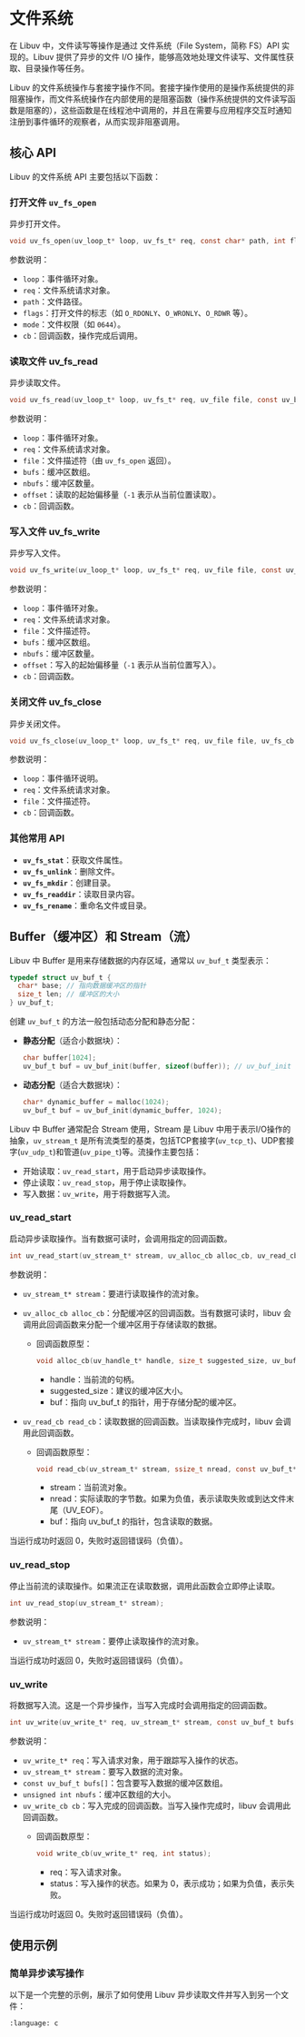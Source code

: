 # 文件系统

在 Libuv 中，文件读写等操作是通过 文件系统（File System，简称 FS）API 实现的。Libuv 提供了异步的文件 I/O 操作，能够高效地处理文件读写、文件属性获取、目录操作等任务。

Libuv 的文件系统操作与套接字操作不同。套接字操作使用的是操作系统提供的非阻塞操作，而文件系统操作在内部使用的是阻塞函数（操作系统提供的文件读写函数是阻塞的），这些函数是在线程池中调用的，并且在需要与应用程序交互时通知注册到事件循环的观察者，从而实现非阻塞调用。

## 核心 API

Libuv 的文件系统 API 主要包括以下函数：

### 打开文件 `uv_fs_open`

异步打开文件。

```c
void uv_fs_open(uv_loop_t* loop, uv_fs_t* req, const char* path, int flags, int mode, uv_fs_cb cb);
```

参数说明：

- `loop`：事件循环对象。
- `req`：文件系统请求对象。
- `path`：文件路径。
- `flags`：打开文件的标志（如 `O_RDONLY`、`O_WRONLY`、`O_RDWR` 等）。
- `mode`：文件权限（如 `0644`）。
- `cb`：回调函数，操作完成后调用。

### 读取文件 uv_fs_read

异步读取文件。

```c
void uv_fs_read(uv_loop_t* loop, uv_fs_t* req, uv_file file, const uv_buf_t bufs[], unsigned int nbufs, int64_t offset, uv_fs_cb cb);
```

参数说明：

- `loop`：事件循环对象。
- `req`：文件系统请求对象。
- `file`：文件描述符（由 `uv_fs_open` 返回）。
- `bufs`：缓冲区数组。
- `nbufs`：缓冲区数量。
- `offset`：读取的起始偏移量（`-1` 表示从当前位置读取）。
- `cb`：回调函数。

### 写入文件 uv_fs_write

异步写入文件。

```c
void uv_fs_write(uv_loop_t* loop, uv_fs_t* req, uv_file file, const uv_buf_t bufs[], unsigned int nbufs, int64_t offset, uv_fs_cb cb);
```

参数说明：

- `loop`：事件循环对象。
- `req`：文件系统请求对象。
- `file`：文件描述符。
- `bufs`：缓冲区数组。
- `nbufs`：缓冲区数量。
- `offset`：写入的起始偏移量（`-1` 表示从当前位置写入）。
- `cb`：回调函数。

### 关闭文件 uv_fs_close

异步关闭文件。

```c
void uv_fs_close(uv_loop_t* loop, uv_fs_t* req, uv_file file, uv_fs_cb cb);
```

参数说明：

- `loop`：事件循环说明。
- `req`：文件系统请求对象。
- `file`：文件描述符。
- `cb`：回调函数。

### 其他常用 API

- **`uv_fs_stat`**：获取文件属性。
- **`uv_fs_unlink`**：删除文件。
- **`uv_fs_mkdir`**：创建目录。
- **`uv_fs_readdir`**：读取目录内容。
- **`uv_fs_rename`**：重命名文件或目录。

## Buffer（缓冲区）和 Stream（流）

Libuv 中 Buffer 是用来存储数据的内存区域，通常以 `uv_buf_t` 类型表示：

```c
typedef struct uv_buf_t {
  char* base; // 指向数据缓冲区的指针
  size_t len; // 缓冲区的大小
} uv_buf_t;
```

创建 `uv_buf_t` 的方法一般包括动态分配和静态分配：

- **静态分配**（适合小数据块）：

    ```c
    char buffer[1024];
    uv_buf_t buf = uv_buf_init(buffer, sizeof(buffer)); // uv_buf_init 是一个辅助函数，用于快速初始化 uv_buf_t
    ```

- **动态分配**（适合大数据块）：

    ```c
    char* dynamic_buffer = malloc(1024);
    uv_buf_t buf = uv_buf_init(dynamic_buffer, 1024);
    ```

Libuv 中 Buffer 通常配合 Stream 使用，Stream 是 Libuv 中用于表示I/O操作的抽象，`uv_stream_t` 是所有流类型的基类，包括TCP套接字(`uv_tcp_t`)、UDP套接字(`uv_udp_t`)和管道(`uv_pipe_t`)等。流操作主要包括：

- 开始读取：`uv_read_start`，用于启动异步读取操作。
- 停止读取：`uv_read_stop`，用于停止读取操作。
- 写入数据：`uv_write`，用于将数据写入流。

### uv_read_start

启动异步读取操作。当有数据可读时，会调用指定的回调函数。

```c
int uv_read_start(uv_stream_t* stream, uv_alloc_cb alloc_cb, uv_read_cb read_cb);
```

参数说明：

- `uv_stream_t* stream`：要进行读取操作的流对象。
- `uv_alloc_cb alloc_cb`：分配缓冲区的回调函数。当有数据可读时，libuv 会调用此回调函数来分配一个缓冲区用于存储读取的数据。
    - 回调函数原型：

        ```c
        void alloc_cb(uv_handle_t* handle, size_t suggested_size, uv_buf_t* buf);
        ```
        - handle：当前流的句柄。
        - suggested_size：建议的缓冲区大小。
        - buf：指向 uv_buf_t 的指针，用于存储分配的缓冲区。

- `uv_read_cb read_cb`：读取数据的回调函数。当读取操作完成时，libuv 会调用此回调函数。
    - 回调函数原型：

        ```c
        void read_cb(uv_stream_t* stream, ssize_t nread, const uv_buf_t* buf);
        ```
        - stream：当前流对象。
        - nread：实际读取的字节数。如果为负值，表示读取失败或到达文件末尾（UV_EOF）。
        - buf：指向 uv_buf_t 的指针，包含读取的数据。

当运行成功时返回 0，失败时返回错误码（负值）。

### uv_read_stop

停止当前流的读取操作。如果流正在读取数据，调用此函数会立即停止读取。

```c
int uv_read_stop(uv_stream_t* stream);
```

参数说明：

- `uv_stream_t* stream`：要停止读取操作的流对象。

当运行成功时返回 0，失败时返回错误码（负值）。

### uv_write

将数据写入流。这是一个异步操作，当写入完成时会调用指定的回调函数。

```c
int uv_write(uv_write_t* req, uv_stream_t* stream, const uv_buf_t bufs[], unsigned int nbufs, uv_write_cb cb);
```

参数说明：

- `uv_write_t* req`：写入请求对象，用于跟踪写入操作的状态。
- `uv_stream_t* stream`：要写入数据的流对象。
- `const uv_buf_t bufs[]`：包含要写入数据的缓冲区数组。
- `unsigned int nbufs`：缓冲区数组的大小。
- `uv_write_cb cb`：写入完成的回调函数。当写入操作完成时，libuv 会调用此回调函数。
    - 回调函数原型：

        ```c
        void write_cb(uv_write_t* req, int status);
        ```
        -   req：写入请求对象。
        -   status：写入操作的状态。如果为 0，表示成功；如果为负值，表示失败。

当运行成功时返回 0。失败时返回错误码（负值）。

## 使用示例

### 简单异步读写操作

以下是一个完整的示例，展示了如何使用 Libuv 异步读取文件并写入到另一个文件：

```{literalinclude} /src/libuv/sync-readwrite/main.c
:language: c
```